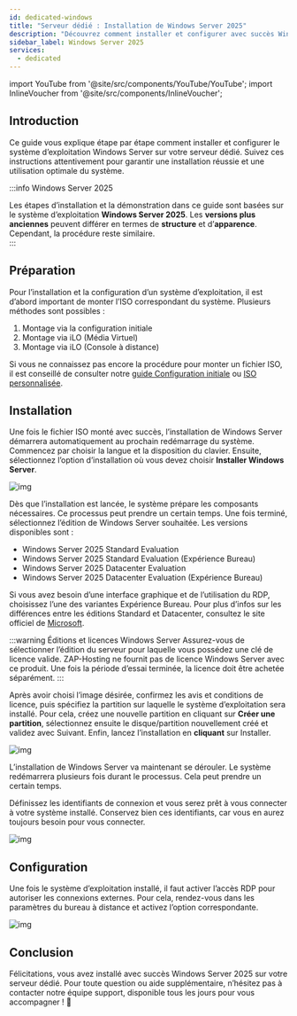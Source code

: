 ```yaml
---
id: dedicated-windows
title: "Serveur dédié : Installation de Windows Server 2025"
description: "Découvrez comment installer et configurer avec succès Windows Server 2025 sur votre serveur dédié pour des performances optimales → En savoir plus maintenant"
sidebar_label: Windows Server 2025
services:
  - dedicated
---
```


import YouTube from '@site/src/components/YouTube/YouTube';
import InlineVoucher from '@site/src/components/InlineVoucher';

## Introduction
Ce guide vous explique étape par étape comment installer et configurer le système d’exploitation Windows Server sur votre serveur dédié. Suivez ces instructions attentivement pour garantir une installation réussie et une utilisation optimale du système.



:::info Windows Server 2025

Les étapes d’installation et la démonstration dans ce guide sont basées sur le système d’exploitation **Windows Server 2025**. Les **versions plus anciennes** peuvent différer en termes de **structure** et d’**apparence**. Cependant, la procédure reste similaire.  
:::



<InlineVoucher />

## Préparation
Pour l’installation et la configuration d’un système d’exploitation, il est d’abord important de monter l’ISO correspondant du système. Plusieurs méthodes sont possibles :

1. Montage via la configuration initiale
2. Montage via iLO (Média Virtuel)
3. Montage via iLO (Console à distance)

Si vous ne connaissez pas encore la procédure pour monter un fichier ISO, il est conseillé de consulter notre [guide Configuration initiale](dedicated-setup.md) ou [ISO personnalisée](dedicated-iso.md).



## Installation

Une fois le fichier ISO monté avec succès, l’installation de Windows Server démarrera automatiquement au prochain redémarrage du système. Commencez par choisir la langue et la disposition du clavier. Ensuite, sélectionnez l’option d’installation où vous devez choisir **Installer Windows Server**.

![img](https://screensaver01.zap-hosting.com/index.php/s/gW4cr5WDGYEdBzw/download)

Dès que l’installation est lancée, le système prépare les composants nécessaires. Ce processus peut prendre un certain temps. Une fois terminé, sélectionnez l’édition de Windows Server souhaitée. Les versions disponibles sont :

- Windows Server 2025 Standard Evaluation
- Windows Server 2025 Standard Evaluation (Expérience Bureau)
- Windows Server 2025 Datacenter Evaluation
- Windows Server 2025 Datacenter Evaluation (Expérience Bureau)

Si vous avez besoin d’une interface graphique et de l’utilisation du RDP, choisissez l’une des variantes Expérience Bureau. Pour plus d’infos sur les différences entre les éditions Standard et Datacenter, consultez le site officiel de [Microsoft](https://learn.microsoft.com/en-us/windows-server/get-started/editions-comparison?pivots=windows-server-2025).

:::warning Éditions et licences Windows Server
Assurez-vous de sélectionner l’édition du serveur pour laquelle vous possédez une clé de licence valide. ZAP-Hosting ne fournit pas de licence Windows Server avec ce produit. Une fois la période d’essai terminée, la licence doit être achetée séparément.
:::

Après avoir choisi l’image désirée, confirmez les avis et conditions de licence, puis spécifiez la partition sur laquelle le système d’exploitation sera installé. Pour cela, créez une nouvelle partition en cliquant sur **Créer une partition**, sélectionnez ensuite le disque/partition nouvellement créé et validez avec Suivant. Enfin, lancez l’installation en **cliquant** sur Installer.

![img](https://screensaver01.zap-hosting.com/index.php/s/2RQcBKiqoJE9MAg/download)

L’installation de Windows Server va maintenant se dérouler. Le système redémarrera plusieurs fois durant le processus. Cela peut prendre un certain temps.

Définissez les identifiants de connexion et vous serez prêt à vous connecter à votre système installé. Conservez bien ces identifiants, car vous en aurez toujours besoin pour vous connecter.

![img](https://screensaver01.zap-hosting.com/index.php/s/FiXwH85pT24DYnJ/download)



## Configuration

Une fois le système d’exploitation installé, il faut activer l’accès RDP pour autoriser les connexions externes. Pour cela, rendez-vous dans les paramètres du bureau à distance et activez l’option correspondante.

![img](https://screensaver01.zap-hosting.com/index.php/s/gCCcTzpn69LpgSr/download)



## Conclusion
Félicitations, vous avez installé avec succès Windows Server 2025 sur votre serveur dédié. Pour toute question ou aide supplémentaire, n’hésitez pas à contacter notre équipe support, disponible tous les jours pour vous accompagner ! 🙂

<InlineVoucher />